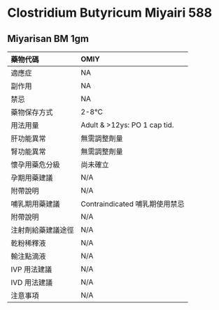 # Clostridium Butyricum Miyairi 588

## Miyarisan BM 1gm

| 藥物代碼           | OMIY                           |
|:-------------------|:-------------------------------|
| 適應症             | NA                             |
| 副作用             | NA                             |
| 禁忌               | NA                             |
| 藥物保存方式       | 2-8℃                           |
| 用法用量           | Adult & >12ys: PO 1 cap tid.   |
| 肝功能異常         | 無需調整劑量                   |
| 腎功能異常         | 無需調整劑量                   |
| 懷孕用藥危分級     | 尚未確立                       |
| 孕期用藥建議       | N/A                            |
| 附帶說明           | N/A                            |
| 哺乳期用藥建議     | Contraindicated 哺乳期使用禁忌 |
| 附帶說明           | N/A                            |
| 注射劑給藥建議途徑 | N/A                            |
| 乾粉稀釋液         | N/A                            |
| 輸注點滴液         | N/A                            |
| IVP 用法建議       | N/A                            |
| IVD 用法建議       | N/A                            |
| 注意事項           | N/A                            |

